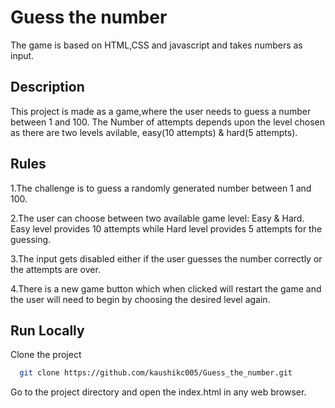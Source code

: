 
# Guess the number
The game is based on HTML,CSS and javascript and takes numbers as input.


## Description
This project is made as a game,where the user needs to guess a number between 1 and 100.
The Number of attempts depends upon the level chosen as there are two levels avilable, easy(10 attempts) & hard(5 attempts).





## Rules

1.The challenge is to guess a randomly generated number between 1 and 100. 

2.The user can choose between two available game level: Easy & Hard.
Easy level provides 10 attempts while Hard level provides 5 attempts for the guessing.

3.The input gets disabled either if the user guesses the number correctly or the attempts are over.

4.There is a new game button which when clicked will restart the game and the user will need to begin by choosing the desired level again.
## Run Locally

Clone the project

```bash
  git clone https://github.com/kaushikc005/Guess_the_number.git
```

Go to the project directory and open the index.html in any web browser.


